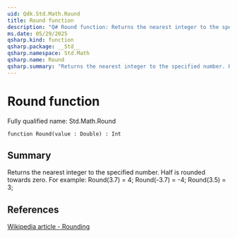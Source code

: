 ```yaml
---
uid: Qdk.Std.Math.Round
title: Round function
description: "Q# Round function: Returns the nearest integer to the specified number. Half is rounded towards zero. For example: Round(3.7) = 4; Round(-3.7) = -4; Round(3.5) = 3;"
ms.date: 05/29/2025
qsharp.kind: function
qsharp.package: __Std__
qsharp.namespace: Std.Math
qsharp.name: Round
qsharp.summary: "Returns the nearest integer to the specified number. Half is rounded towards zero. For example: Round(3.7) = 4; Round(-3.7) = -4; Round(3.5) = 3;"
---
```


# Round function

Fully qualified name: Std.Math.Round

```qsharp
function Round(value : Double) : Int
```

## Summary
Returns the nearest integer to the specified number. Half is rounded towards zero.
For example: Round(3.7) = 4; Round(-3.7) = -4; Round(3.5) = 3;

## References
[Wikipedia article - Rounding](https://en.wikipedia.org/wiki/Rounding#Rounding_half_toward_zero)
